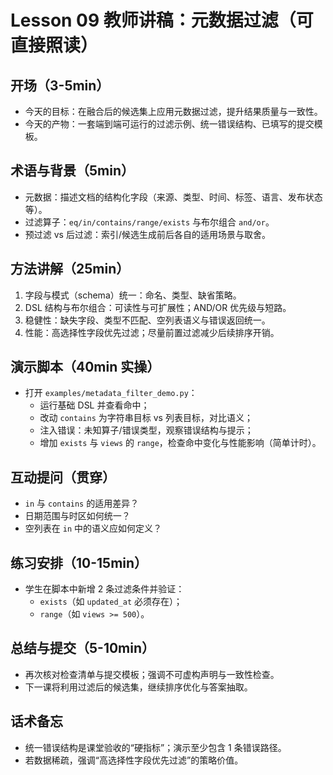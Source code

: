 # Lesson 09 教师讲稿：元数据过滤（可直接照读）

## 开场（3-5min）
- 今天的目标：在融合后的候选集上应用元数据过滤，提升结果质量与一致性。
- 今天的产物：一套端到端可运行的过滤示例、统一错误结构、已填写的提交模板。

## 术语与背景（5min）
- 元数据：描述文档的结构化字段（来源、类型、时间、标签、语言、发布状态等）。
- 过滤算子：`eq/in/contains/range/exists` 与布尔组合 `and/or`。
- 预过滤 vs 后过滤：索引/候选生成前后各自的适用场景与取舍。

## 方法讲解（25min）
1) 字段与模式（schema）统一：命名、类型、缺省策略。
2) DSL 结构与布尔组合：可读性与可扩展性；AND/OR 优先级与短路。
3) 稳健性：缺失字段、类型不匹配、空列表语义与错误返回统一。
4) 性能：高选择性字段优先过滤；尽量前置过滤减少后续排序开销。

## 演示脚本（40min 实操）
- 打开 `examples/metadata_filter_demo.py`：
  - 运行基础 DSL 并查看命中；
  - 改动 `contains` 为字符串目标 vs 列表目标，对比语义；
  - 注入错误：未知算子/错误类型，观察错误结构与提示；
  - 增加 `exists` 与 `views` 的 `range`，检查命中变化与性能影响（简单计时）。

## 互动提问（贯穿）
- `in` 与 `contains` 的适用差异？
- 日期范围与时区如何统一？
- 空列表在 `in` 中的语义应如何定义？

## 练习安排（10-15min）
- 学生在脚本中新增 2 条过滤条件并验证：
  - `exists`（如 `updated_at` 必须存在）；
  - `range`（如 `views >= 500`）。

## 总结与提交（5-10min）
- 再次核对检查清单与提交模板；强调不可虚构声明与一致性检查。
- 下一课将利用过滤后的候选集，继续排序优化与答案抽取。

## 话术备忘
- 统一错误结构是课堂验收的“硬指标”；演示至少包含 1 条错误路径。
- 若数据稀疏，强调“高选择性字段优先过滤”的策略价值。